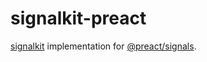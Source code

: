 # signalkit-preact

[signalkit](https://github.com/jamesarosen/signalkit) implementation for
[@preact/signals](https://github.com/preactjs/signals).
